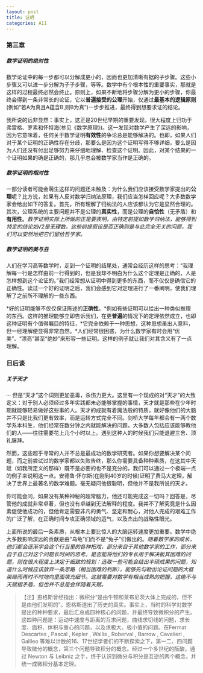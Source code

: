 ```yaml
---
layout: post
title: 证明
categories: A11
---
```


### 第三章

##### 数学证明的绝对性

数学论证中的每一步都可以分解成更小的，因而也更加清晰有据的子步骤。这些小步骤又可以进一步分解为子子步骤，等等。数学中有个根本性的重要事实，那就是这样的过程最终必然会终止。原则上，如果不断地将步骤分解为更小的步骤，你最终会得到一条非常长的论证，它以**普遍接受的公理**开始，仅通过**最基本的逻辑原则**(例如“若A为真且A蕴含B,则B为真”)一步步推进，最终得到想要求证的结论。

我所说的远非显然：事实上，这正是20世纪早期的重要发现，很大程度上归功于弗雷格、罗素和怀特海(参见《数学原理》)。这一发现对数学产生了深远的影响，因为它意味着，任何关于数学证明**有效性**的争论总是能够解决的。也即，如果人们对于某个证明的正确性存在分歧，那要么是因为这个证明写得不够详细，要么是因为人们还没有付出足够努力来仔细地理解、检查这个证明。因此，对某个结果的一个证明如果的确是正确的，那几乎总会被数学家当作是正确的。

##### 数学证明的相对性

一部分读者可能会萌生这样的问题还未触及：为什么我们应该接受数学家提出的**公理**呢？比方说，如果有人反对数学归纳法原理，我们应当怎样回应呢？大多数数学家会给出如下的答复。首先，所有理解了归纳法的人应该都认为它是显然合理的。其次，公理系统的主要问题并不是公理的**真实性**，而是公理的**自恰性**（无矛盾）和**有用性**。*数学证明实际上所做的正是要表明，由特定前提如数学归纳法，能够得到特定的结论如√2是无理数。这些前提假设是否正确则是与此完全无关的问题，我们可以安然地把它们留给哲学家。*

##### 数学证明的美与丑

人们在学习高等数学时，走到一个证明的结尾处，通常会经历这样的思考：“我理解每一行是怎样由前一行得到的，但是我却不明白为什么这个定理是正确的，人是怎样想到这个论证的。”我们经常想从证明中得到更多的东西，而不仅仅是确信它的正确性。读过一个好的证明之后，我们会感到它对定理进行了一番阐明，使我们理解了之前所不理解的一些东西。

*好的证明能够不仅仅保证陈述的**正确性**。*例如有些证明可以给出一种类似推理的东西。这样的推理能够立即告诉我们，在更**普遍**的情况下的定理依然成立，也即这种证明有个值得瞩目的特征，*它完全依赖于一种思想，这种思想虽出人意料，但一经理解便显得非常自然。*人们经常很困惑，为什么数学家有时会用“优美”、“漂亮”甚至“绝妙”来形容一些证明。这样的例子就让我们对其含义有了一点理解。

### 日后谈

##### 关于天才

··· 但是“天才”这个词则更加恶毒，杀伤力更大。这里有一个现成的对“天才”的大致定义：对于别人必须经过多年实践都未必能够掌握的事情，天才就是那些在少年时期就能够轻易做好这些事的人。天才的成就有着魔法般的特质，就好像他们的大脑并不只是比我们更有效率，而是运转方式完全不同。剑桥大学每年都会有一两个数学系本科生，他们经常在数分钟之内就能解决的问题，大多数人包括应该能够教他们的人——往往需要花上几个小时以上。遇到这种人的时候我们只能退避三舍、顶礼膜拜。

然而，这些超乎寻常的人并不总是最成功的数学研究者。如果你想要解决某个问题，而之前尝试过的数学家都以失败告终，那么你需要具备种种素质，在这其中天赋（如我所定义的那样）既不是必要的也不是充分的。我们可以通过一个极端一点的例子来说明这一点。安德鲁·怀尔斯(在刚到40岁的时候)证明了费马大定理，解决了世界上最著名的数学难题。毫无疑问他很聪明，但他并不是我所说的天才。

你可能会问，如果没有某种神秘的超常脑力，他还可能完成这一切吗？回答是，尽管他的成就非常卓著，但也没有卓越到无法解释的程度。我并不了解究竟是什么因素促使他成功的，但他肯定需要非凡的勇气、坚定和耐心，对他人完成的艰难工作的广泛了解，在正确时间专攻正确领域的运气，以及杰出的战略性眼光。

上面所说的最后一条素质，从根本上要比惊人的大脑运转速度更加重要。数学中绝大多数影响深远的贡献是由“乌龟”们而不是“兔子”们做出的。*随着数学家的成长，他们都会逐渐学会这个行当里的各种把戏，部分来自于其他数学家的工作，部分来自于自己对这个问题长时间的思考。是否能将他们的专长用于解决极其困难的问题，则在很大程度上决定于细致的规划：选取一些可能会结出丰硕成果的问题，知道什么时候应该放弃一条思路（相当困难的判断），能够先勾勒出论证问题的大框架继而再时不时地向里面填充细节。这就需要对数学有相当成熟的把握，这绝不与天赋相矛盾，但也并不总是会伴随着天赋。*

>【注】恩格斯曾经指出：微积分“是由牛顿和莱布尼茨大体上完成的，但不是由他们发明的”。恩格斯道出了历史的真实。事实上，当时的科学对数学提出的种种要求，最后汇总成四种核心的问题，并最终导致微积分的产生。这四种问题是：运动中速度与距离的互求问题，曲线求切线的问题，求长度、面积、体积与重心的问题，以及求极大、极小值的问题。在Fermat Descartes , Pascal , Kepler , Wallis , Roberval , Barrow , Cavalieri , Galileo 等难以计数的16、17世纪学者们的不断探索之下，第一二、四问题导致微分的概念，第三个问题导致积分的概念。经过一个多世纪的酝酸，通过 Newton 与 Leibniz 之手，终于认识到微分与积分是互逆的两个概念，并统一成微积分基本定理。